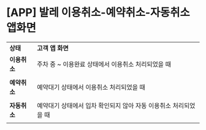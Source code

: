 # [APP] 발레 이용취소-예약취소-자동취소 앱화면

|  |  |
| --- | --- |
| **상태** | **고객 앱 화면** |
| **이용취소** | 주차 중 ~ 이용완료 상태에서 이용취소 처리되었을 때 |
|  |
| **예약취소** | 예약대기 상태에서 이용취소 처리되었을 때 |
|  |
| **자동취소** | 예약대기 상태에서 입차 확인되지 않아 자동 이용취소 처리되었을 때 |
|  |